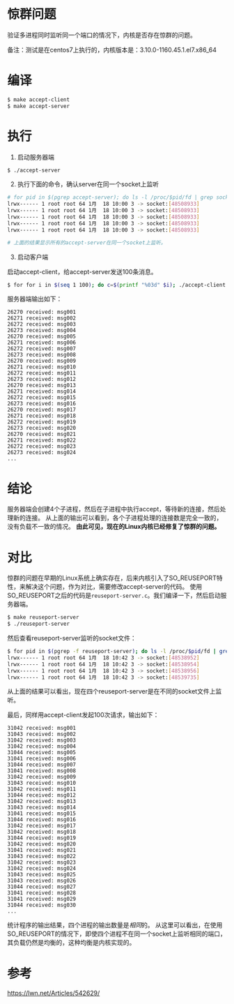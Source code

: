 # 惊群问题

验证多进程同时监听同一个端口的情况下，内核是否存在惊群的问题。

备注：测试是在centos7上执行的，内核版本是：3.10.0-1160.45.1.el7.x86_64

# 编译

```bash
$ make accept-client
$ make accept-server
```

# 执行

1. 启动服务器端
```bash
$ ./accept-server
```
2. 执行下面的命令，确认server在同一个socket上监听
```bash
# for pid in $(pgrep accept-server); do ls -l /proc/$pid/fd | grep socket; done
lrwx------ 1 root root 64 1月  18 10:00 3 -> socket:[48508933]
lrwx------ 1 root root 64 1月  18 10:00 3 -> socket:[48508933]
lrwx------ 1 root root 64 1月  18 10:00 3 -> socket:[48508933]
lrwx------ 1 root root 64 1月  18 10:00 3 -> socket:[48508933]
lrwx------ 1 root root 64 1月  18 10:00 3 -> socket:[48508933]

# 上面的结果显示所有的accept-server在同一个socket上监听。
```

3. 启动客户端

启动accept-client，给accept-server发送100条消息。

```bash
$ for for i in $(seq 1 100); do c=$(printf "%03d" $i); ./accept-client localhost msg$c; done

```

服务器端输出如下：

```text
26270 received: msg001
26271 received: msg002
26272 received: msg003
26273 received: msg004
26270 received: msg005
26271 received: msg006
26272 received: msg007
26273 received: msg008
26270 received: msg009
26271 received: msg010
26272 received: msg011
26273 received: msg012
26270 received: msg013
26271 received: msg014
26272 received: msg015
26273 received: msg016
26270 received: msg017
26271 received: msg018
26272 received: msg019
26273 received: msg020
26270 received: msg021
26271 received: msg022
26272 received: msg023
26273 received: msg024
...
```

# 结论

服务器端会创建4个子进程，然后在子进程中执行accept，等待新的连接，然后处理新的连接。
从上面的输出可以看到，各个子进程处理的连接数是完全一致的，没有负载不一致的情况。
**由此可见，现在的Linux内核已经修复了惊群的问题。**

# 对比

惊群的问题在早期的Linux系统上确实存在，后来内核引入了SO_REUSEPORT特性，来解决这个问题，作为对比，需要修改accept-server的代码。
使用SO_REUSEPORT之后的代码是`reuseport-server.c`。我们编译一下，然后启动服务器端。

```bash
$ make reuseport-server
$ ./reuseport-server
```

然后查看reuseport-server监听的socket文件：

```bash
$ for pid in $(pgrep -f reuseport-server); do ls -l /proc/$pid/fd | grep socket; done
lrwx------ 1 root root 64 1月  18 10:42 3 -> socket:[48538952]
lrwx------ 1 root root 64 1月  18 10:42 3 -> socket:[48538954]
lrwx------ 1 root root 64 1月  18 10:42 3 -> socket:[48538956]
lrwx------ 1 root root 64 1月  18 10:42 3 -> socket:[48539735]
```

从上面的结果可以看出，现在四个reuseport-server是在不同的socket文件上监听。

最后，同样用accept-client发起100次请求，输出如下：

```text
31042 received: msg001
31043 received: msg002
31042 received: msg003
31042 received: msg004
31044 received: msg005
31041 received: msg006
31044 received: msg007
31041 received: msg008
31042 received: msg009
31043 received: msg010
31042 received: msg011
31044 received: msg012
31042 received: msg013
31043 received: msg014
31041 received: msg015
31044 received: msg016
31042 received: msg017
31042 received: msg018
31044 received: msg019
31042 received: msg020
31041 received: msg021
31043 received: msg022
31042 received: msg023
31042 received: msg024
31043 received: msg025
31043 received: msg026
31044 received: msg027
31041 received: msg028
31041 received: msg029
31044 received: msg030
...
```

统计程序的输出结果，四个进程的输出数量是*相同*的。
从这里可以看出，在使用SO_REUSEPORT的情况下，即使四个进程不在同一个socket上监听相同的端口，其负载仍然是均衡的，这种均衡是内核实现的。

# 参考

https://lwn.net/Articles/542629/
